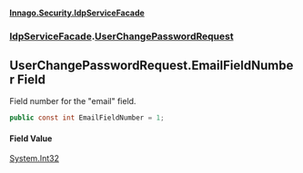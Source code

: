 #### [Innago\.Security\.IdpServiceFacade](../../index.md 'index')
### [IdpServiceFacade](../index.md 'IdpServiceFacade').[UserChangePasswordRequest](index.md 'IdpServiceFacade\.UserChangePasswordRequest')

## UserChangePasswordRequest\.EmailFieldNumber Field

Field number for the "email" field\.

```csharp
public const int EmailFieldNumber = 1;
```

#### Field Value
[System\.Int32](https://learn.microsoft.com/en-us/dotnet/api/system.int32 'System\.Int32')